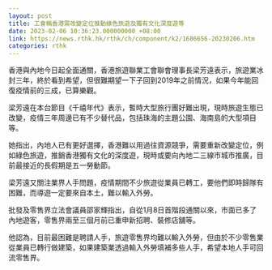 ```yaml
---
layout: post
title: 工會稱香港需改變定位推動綠色旅遊及獨有文化深度遊等
date: 2023-02-06 10:36:23.000000000 +08:00
link: https://news.rthk.hk/rthk/ch/component/k2/1686656-20230206.htm
categories: rthk
---
```


香港與內地今日起全面通關，香港旅遊聯業工會聯會理事長梁芳遠表示，旅遊業冰封三年，終於看到希望，但很難期望一下子回到2019年之前情況，如果今年能回復疫情前的三成，已算樂觀。

梁芳遠在本台節目《千禧年代》表示，暫時大型旅行團好難出現，現時旅遊生態已改變，疫情三年周邊已有不少替代品，包括珠海的主題公園、海南島的大型項目等。

她指出，內地人已有更好選擇，香港難以用過往資源競爭，需要重新改變定位，例如綠色旅遊，推銷香港獨有文化的深度遊，現時或要向內地二三線市城市推廣，目前最接近的長假期是五一勞動節。

梁芳遠又關注業界人手問題，疫情期間不少旅遊從業員已轉工，要他們即時歸隊有困難，而導遊一定要來自本土，難以輸入外勞。

批發及零售界立法會議員邵家輝指出，自從1月8日首階段通關以來，市面已多了內地遊客，零售界兩至三個月前已重申新招聘、裝修店舖等。

他認為，目前最困難是聘請人手，旅遊零售界均難以輸入外勞，但由於不少零售業從業員已轉行做建築，如果建築業透過輸入外勞填補多些人手，希望本地人手可回流零售界。
